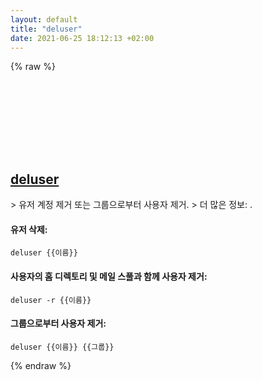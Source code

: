 ```yaml
---
layout: default
title: "deluser"
date: 2021-06-25 18:12:13 +02:00
---
```

{% raw %}
<h2 id="deluser">
  <a href="/ko/linux/deluser.html">deluser</a> <a href="#deluser"><svg class="icon">
    <use href="/assets/images/unicode_sprite.svg#link" />
  </svg></a>
</h2>
> 유저 계정 제거 또는 그룹으로부터 사용자 제거.
> 더 많은 정보: <https://manpages.debian.org/latest/adduser/deluser.html>.

#### 유저 삭제:
```shell
deluser {{이름}}
```
#### 사용자의 홈 디렉토리 및 메일 스풀과 함께 사용자 제거:
```shell
deluser -r {{이름}}
```
#### 그룹으로부터 사용자 제거:
```shell
deluser {{이름}} {{그룹}}
```
{% endraw %}